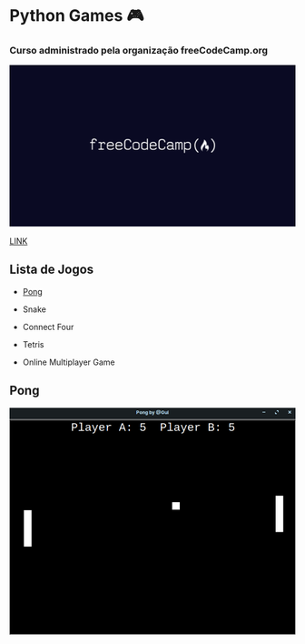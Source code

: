 # Python Games :video_game:

### Curso administrado pela organização freeCodeCamp.org

![](https://github.com/linharesrocha/PythonGames/blob/master/freecodecamp.png)

[LINK](https://www.youtube.com/watch?v=XGf2GcyHPhc&t=16224s)





## Lista de Jogos

* [Pong](https://github.com/linharesrocha/PythonGames/tree/master/Ping-Pong)

* Snake
* Connect Four
* Tetris
* Online Multiplayer Game



## Pong

![](https://github.com/linharesrocha/PythonGames/blob/master/Ping-Pong/pong_image.png)
